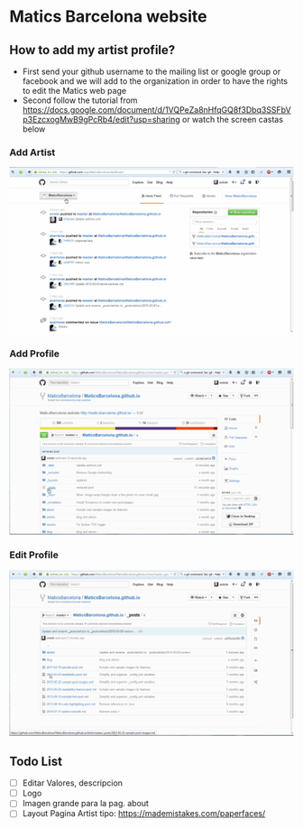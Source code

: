 # Matics Barcelona website

## How to add my artist profile?

* First send your github username to the mailing list or google group or facebook and we will add to the organization in order to have the rights to edit the Matics web page
* Second follow the tutorial from https://docs.google.com/document/d/1VQPeZa8nHfqGQ8f3Dbq3SSFbVp3EzcxogMwB9gPcRb4/edit?usp=sharing or watch the screen castas below

### Add Artist

![Add Artist](https://raw.githubusercontent.com/MaticsBarcelona/MaticsBarcelona.github.io/master/tutorials/add_artist.gif)

### Add Profile

![Add Profile](https://raw.githubusercontent.com/MaticsBarcelona/MaticsBarcelona.github.io/master/tutorials/add_profile.gif)

### Edit Profile

![Edit Profile](https://raw.githubusercontent.com/MaticsBarcelona/MaticsBarcelona.github.io/master/tutorials/edit_profile.gif)


## Todo List
- [ ] Editar Valores, descripcion
- [ ] Logo
- [ ] Imagen grande para la pag. about
- [ ] Layout Pagina Artist tipo: https://mademistakes.com/paperfaces/
